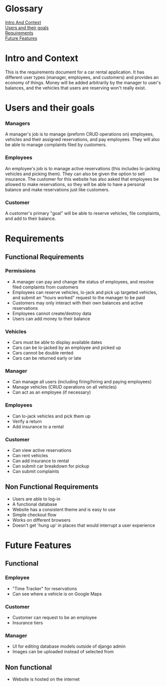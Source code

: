 # Glossary
[Intro And Context](#intro-and-context)  
[Users and their goals](#users-and-their-goals)  
[Requirements](#requirements)  
[Future Features](#future-features)
# Intro and Context
This is the requirements document for a car rental application. It has different user types (manager, employees, and customers) and provides an economy of things. Money will be added arbitrarily by the manager to user's balances, and the vehicles that users are reserving won't really exist.

# <a name="userGoals"></a>Users and their goals
### Managers
A manager's job is to manage (preform CRUD operations on) employees, vehicles and their assigned reservations, and pay employees. They will also be able to manage complaints filed by customers.

### Employees
An employee's job is to manage active reservations (this includes lo-jacking vehicles and picking them). They can also be given the option to sell insurance. The customer for this website has also asked that employees be allowed to make reservations, so they will be able to have a personal balance and make reservations just like customers. 

### Customer
A customer's primary "goal" will be able to reserve vehicles, file complaints, and add to their balance.

# Requirements
## Functional Requirements
### Permissions
- A manager can pay and change the status of employees, and resolve filed complaints from customers
- Employees can reserve vehicles, lo-jack and pick up targeted vehicles, and submit an "hours worked" request to the manager to be paid
- Customers may only interact with their own balances and active reservations
- Employees cannot create/destroy data
- Users can add money to their balance

### Vehicles
- Cars must be able to display available dates
- Cars can be lo-jacked by an employee and picked up
- Cars cannot be double rented
- Cars can be returned early or late

### Manager
- Can manage all users (including firing/hiring and paying employees)
- Manage vehicles (CRUD operations on all vehicles)
- Can act as an employee (if necessary)


### Employees
- Can lo-jack vehicles and pick them up
- Verify a return
- Add insurance to a rental

### Customer
- Can view active reservations
- Can rent vehicles
- Can add insurance to rental
- Can submit car breakdown for pickup
- Can submit complaints

## Non Functional Requirements
- Users are able to log-in
- A functional database
- Website has a consistent theme and is easy to use
- Simple checkout flow
- Works on different browsers
- Doesn't get 'hung up' in places that would interrupt a user experience

# Future Features

## Functional

### Employee 
- "Time Tracker" for reservations
- Can see where a vehicle is on Google Maps

### Customer
- Customer can request to be an employee
- Insurance tiers

### Manager
- UI for editing database models outside of django admin
- Images can be uploaded instead of selected from

## Non functional
- Website is hosted on the internet




